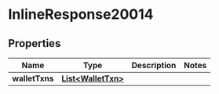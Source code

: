 

# InlineResponse20014


## Properties

| Name | Type | Description | Notes |
|------------ | ------------- | ------------- | -------------|
|**walletTxns** | [**List&lt;WalletTxn&gt;**](WalletTxn.md) |  |  |



